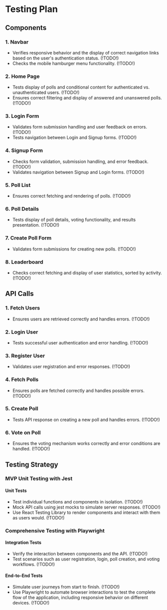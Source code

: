 # Testing Plan

## Components

### 1. Navbar

- Verifies responsive behavior and the display of correct navigation links based on the user's authentication status. (!TODO!)
- Checks the mobile hamburger menu functionality. (!TODO!)

### 2. Home Page

- Tests display of polls and conditional content for authenticated vs. unauthenticated users. (!TODO!)
- Ensures correct filtering and display of answered and unanswered polls. (!TODO!)

### 3. Login Form

- Validates form submission handling and user feedback on errors. (!TODO!)
- Tests navigation between Login and Signup forms. (!TODO!)

### 4. Signup Form

- Checks form validation, submission handling, and error feedback. (!TODO!)
- Validates navigation between Signup and Login forms. (!TODO!)

### 5. Poll List

- Ensures correct fetching and rendering of polls. (!TODO!)

### 6. Poll Details

- Tests display of poll details, voting functionality, and results presentation. (!TODO!)

### 7. Create Poll Form

- Validates form submissions for creating new polls. (!TODO!)

### 8. Leaderboard

- Checks correct fetching and display of user statistics, sorted by activity. (!TODO!)

## API Calls

### 1. Fetch Users

- Ensures users are retrieved correctly and handles errors. (!TODO!)

### 2. Login User

- Tests successful user authentication and error handling. (!TODO!)

### 3. Register User

- Validates user registration and error responses. (!TODO!)

### 4. Fetch Polls

- Ensures polls are fetched correctly and handles possible errors. (!TODO!)

### 5. Create Poll

- Tests API response on creating a new poll and handles errors. (!TODO!)

### 6. Vote on Poll

- Ensures the voting mechanism works correctly and error conditions are handled. (!TODO!)

## Testing Strategy

### MVP Unit Testing with Jest

#### Unit Tests

- Test individual functions and components in isolation. (!TODO!)
- Mock API calls using jest mocks to simulate server responses. (!TODO!)
- Use React Testing Library to render components and interact with them as users would. (!TODO!)

### Comprehensive Testing with Playwright

#### Integration Tests

- Verify the interaction between components and the API. (!TODO!)
- Test scenarios such as user registration, login, poll creation, and voting workflows. (!TODO!)

#### End-to-End Tests

- Simulate user journeys from start to finish. (!TODO!)
- Use Playwright to automate browser interactions to test the complete flow of the application, including responsive behavior on different devices. (!TODO!)
